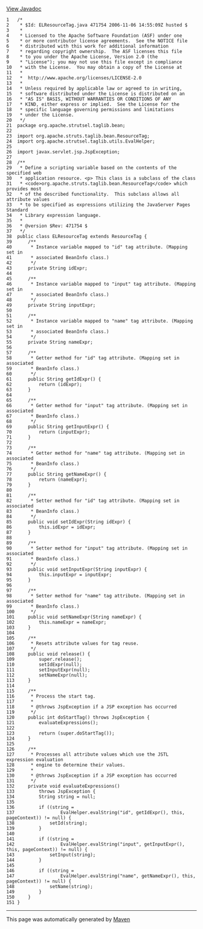 [View Javadoc](../../../../../../apidocs/org/apache/strutsel/taglib/bean/ELResourceTag.html.md)


    1   /*
    2    * $Id: ELResourceTag.java 471754 2006-11-06 14:55:09Z husted $
    3    *
    4    * Licensed to the Apache Software Foundation (ASF) under one
    5    * or more contributor license agreements.  See the NOTICE file
    6    * distributed with this work for additional information
    7    * regarding copyright ownership.  The ASF licenses this file
    8    * to you under the Apache License, Version 2.0 (the
    9    * "License"); you may not use this file except in compliance
    10   * with the License.  You may obtain a copy of the License at
    11   *
    12   *  http://www.apache.org/licenses/LICENSE-2.0
    13   *
    14   * Unless required by applicable law or agreed to in writing,
    15   * software distributed under the License is distributed on an
    16   * "AS IS" BASIS, WITHOUT WARRANTIES OR CONDITIONS OF ANY
    17   * KIND, either express or implied.  See the License for the
    18   * specific language governing permissions and limitations
    19   * under the License.
    20   */
    21  package org.apache.strutsel.taglib.bean;
    22  
    23  import org.apache.struts.taglib.bean.ResourceTag;
    24  import org.apache.strutsel.taglib.utils.EvalHelper;
    25  
    26  import javax.servlet.jsp.JspException;
    27  
    28  /**
    29   * Define a scripting variable based on the contents of the specified web
    30   * application resource. <p> This class is a subclass of the class
    31   * <code>org.apache.struts.taglib.bean.ResourceTag</code> which provides most
    32   * of the described functionality.  This subclass allows all attribute values
    33   * to be specified as expressions utilizing the JavaServer Pages Standard
    34   * Library expression language.
    35   *
    36   * @version $Rev: 471754 $
    37   */
    38  public class ELResourceTag extends ResourceTag {
    39      /**
    40       * Instance variable mapped to "id" tag attribute. (Mapping set in
    41       * associated BeanInfo class.)
    42       */
    43      private String idExpr;
    44  
    45      /**
    46       * Instance variable mapped to "input" tag attribute. (Mapping set in
    47       * associated BeanInfo class.)
    48       */
    49      private String inputExpr;
    50  
    51      /**
    52       * Instance variable mapped to "name" tag attribute. (Mapping set in
    53       * associated BeanInfo class.)
    54       */
    55      private String nameExpr;
    56  
    57      /**
    58       * Getter method for "id" tag attribute. (Mapping set in associated
    59       * BeanInfo class.)
    60       */
    61      public String getIdExpr() {
    62          return (idExpr);
    63      }
    64  
    65      /**
    66       * Getter method for "input" tag attribute. (Mapping set in associated
    67       * BeanInfo class.)
    68       */
    69      public String getInputExpr() {
    70          return (inputExpr);
    71      }
    72  
    73      /**
    74       * Getter method for "name" tag attribute. (Mapping set in associated
    75       * BeanInfo class.)
    76       */
    77      public String getNameExpr() {
    78          return (nameExpr);
    79      }
    80  
    81      /**
    82       * Setter method for "id" tag attribute. (Mapping set in associated
    83       * BeanInfo class.)
    84       */
    85      public void setIdExpr(String idExpr) {
    86          this.idExpr = idExpr;
    87      }
    88  
    89      /**
    90       * Setter method for "input" tag attribute. (Mapping set in associated
    91       * BeanInfo class.)
    92       */
    93      public void setInputExpr(String inputExpr) {
    94          this.inputExpr = inputExpr;
    95      }
    96  
    97      /**
    98       * Setter method for "name" tag attribute. (Mapping set in associated
    99       * BeanInfo class.)
    100      */
    101     public void setNameExpr(String nameExpr) {
    102         this.nameExpr = nameExpr;
    103     }
    104 
    105     /**
    106      * Resets attribute values for tag reuse.
    107      */
    108     public void release() {
    109         super.release();
    110         setIdExpr(null);
    111         setInputExpr(null);
    112         setNameExpr(null);
    113     }
    114 
    115     /**
    116      * Process the start tag.
    117      *
    118      * @throws JspException if a JSP exception has occurred
    119      */
    120     public int doStartTag() throws JspException {
    121         evaluateExpressions();
    122 
    123         return (super.doStartTag());
    124     }
    125 
    126     /**
    127      * Processes all attribute values which use the JSTL expression evaluation
    128      * engine to determine their values.
    129      *
    130      * @throws JspException if a JSP exception has occurred
    131      */
    132     private void evaluateExpressions()
    133         throws JspException {
    134         String string = null;
    135 
    136         if ((string =
    137                 EvalHelper.evalString("id", getIdExpr(), this, pageContext)) != null) {
    138             setId(string);
    139         }
    140 
    141         if ((string =
    142                 EvalHelper.evalString("input", getInputExpr(), this, pageContext)) != null) {
    143             setInput(string);
    144         }
    145 
    146         if ((string =
    147                 EvalHelper.evalString("name", getNameExpr(), this, pageContext)) != null) {
    148             setName(string);
    149         }
    150     }
    151 }

------------------------------------------------------------------------

This page was automatically generated by [Maven](http://maven.apache.org/)
